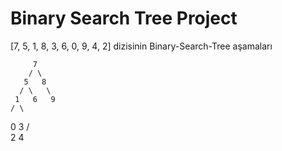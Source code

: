 # Binary Search Tree Project

[7, 5, 1, 8, 3, 6, 0, 9, 4, 2] 
dizisinin Binary-Search-Tree aşamaları



         7
        / \
       5   8
      / \   \
     1   6   9
    / \
   0   3
      / \
     2   4